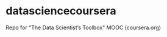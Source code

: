 datasciencecoursera
===================

Repo for "The Data Scientist’s Toolbox" MOOC (coursera.org)

